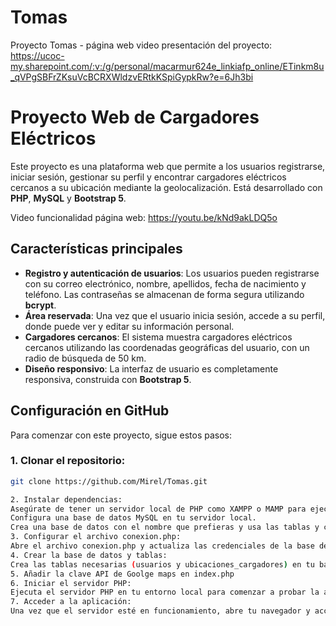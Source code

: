 # Tomas
Proyecto Tomas - página web
video presentación del proyecto: https://ucoc-my.sharepoint.com/:v:/g/personal/macarmur624e_linkiafp_online/ETinkm8u_qVPgSBFrZKsuVcBCRXWldzvERtkKSpiGypkRw?e=6Jh3bi
# Proyecto Web de Cargadores Eléctricos

Este proyecto es una plataforma web que permite a los usuarios registrarse, iniciar sesión, gestionar su perfil y encontrar cargadores eléctricos cercanos a su ubicación mediante la geolocalización. Está desarrollado con **PHP**, **MySQL** y **Bootstrap 5**.

Video funcionalidad página web: https://youtu.be/kNd9akLDQ5o

## Características principales
- **Registro y autenticación de usuarios**: Los usuarios pueden registrarse con su correo electrónico, nombre, apellidos, fecha de nacimiento y teléfono. Las contraseñas se almacenan de forma segura utilizando **bcrypt**.
- **Área reservada**: Una vez que el usuario inicia sesión, accede a su perfil, donde puede ver y editar su información personal.
- **Cargadores cercanos**: El sistema muestra cargadores eléctricos cercanos utilizando las coordenadas geográficas del usuario, con un radio de búsqueda de 50 km.
- **Diseño responsivo**: La interfaz de usuario es completamente responsiva, construida con **Bootstrap 5**.
  
## Configuración en GitHub

Para comenzar con este proyecto, sigue estos pasos:

### 1. Clonar el repositorio:
```bash
git clone https://github.com/Mirel/Tomas.git

2. Instalar dependencias:
Asegúrate de tener un servidor local de PHP como XAMPP o MAMP para ejecutar el proyecto.
Configura una base de datos MySQL en tu servidor local.
Crea una base de datos con el nombre que prefieras y usa las tablas y campos proporcionados en la documentación del proyecto.
3. Configurar el archivo conexion.php:
Abre el archivo conexion.php y actualiza las credenciales de la base de datos con tus propios valores (usuario, contraseña, nombre de la base de datos, etc.).
4. Crear la base de datos y tablas:
Crea las tablas necesarias (usuarios y ubicaciones_cargadores) en tu base de datos. Puedes encontrar la estructura de las tablas en la documentación proporcionada en el proyecto.
5. Añadir la clave API de Goolge maps en index.php
6. Iniciar el servidor PHP:
Ejecuta el servidor PHP en tu entorno local para comenzar a probar la aplicación.
7. Acceder a la aplicación:
Una vez que el servidor esté en funcionamiento, abre tu navegador y accede a http://localhost:8888 para ver la página de inicio del proyecto.


